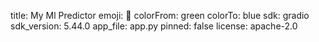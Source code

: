 title: My Ml Predictor
emoji: 🏃
colorFrom: green
colorTo: blue
sdk: gradio
sdk_version: 5.44.0
app_file: app.py
pinned: false
license: apache-2.0
